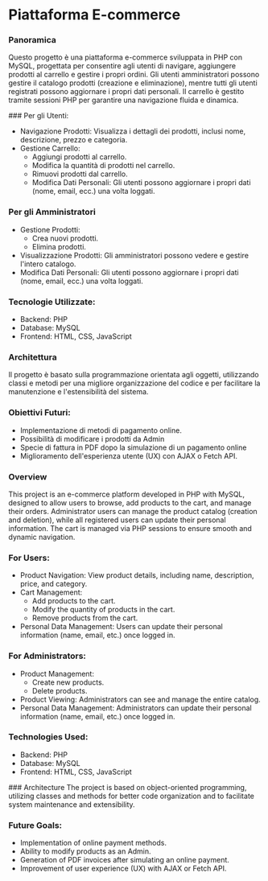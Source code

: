 # Piattaforma E-commerce

### Panoramica
Questo progetto è una piattaforma e-commerce sviluppata in PHP con MySQL, progettata per consentire agli utenti di navigare, aggiungere prodotti al carrello e gestire i propri ordini. Gli utenti amministratori possono gestire il catalogo prodotti (creazione e eliminazione), mentre tutti gli utenti registrati possono aggiornare i propri dati personali. Il carrello è gestito tramite sessioni PHP per garantire una navigazione fluida e dinamica.

### Per gli Utenti:
  - Navigazione Prodotti: Visualizza i dettagli dei prodotti, inclusi nome, descrizione, prezzo e categoria.
  - Gestione Carrello:
      - Aggiungi prodotti al carrello.
      - Modifica la quantità di prodotti nel carrello.
      - Rimuovi prodotti dal carrello.
      - Modifica Dati Personali: Gli utenti possono aggiornare i propri dati (nome, email, ecc.) una volta loggati.

### Per gli Amministratori
  - Gestione Prodotti:
      - Crea nuovi prodotti.
      - Elimina prodotti.
  - Visualizzazione Prodotti: Gli amministratori possono vedere e gestire l'intero catalogo.
  - Modifica Dati Personali: Gli utenti possono aggiornare i propri dati (nome, email, ecc.) una volta loggati.

### Tecnologie Utilizzate:
  - Backend: PHP
  - Database: MySQL
  - Frontend: HTML, CSS, JavaScript

### Architettura
Il progetto è basato sulla programmazione orientata agli oggetti, utilizzando classi e metodi per una migliore organizzazione del codice e per facilitare la manutenzione e l'estensibilità del sistema.

### Obiettivi Futuri:
  - Implementazione di metodi di pagamento online.
  - Possibilità di modificare i prodotti da Admin
  - Specie di fattura in PDF dopo la simulazione di un pagamento online
  - Miglioramento dell'esperienza utente (UX) con AJAX o Fetch API.

### Overview
This project is an e-commerce platform developed in PHP with MySQL, designed to allow users to browse, add products to the cart, and manage their orders. Administrator users can manage the product catalog (creation and deletion), while all registered users can update their personal information. The cart is managed via PHP sessions to ensure smooth and dynamic navigation.

### For Users:
  - Product Navigation: View product details, including name, description, price, and category.
  - Cart Management:
      - Add products to the cart.
      - Modify the quantity of products in the cart.
      - Remove products from the cart.
  - Personal Data Management: Users can update their personal information (name, email, etc.) once logged in.

### For Administrators:
  - Product Management:
      - Create new products.
      - Delete products.
  - Product Viewing: Administrators can see and manage the entire catalog.
  - Personal Data Management: Administrators can update their personal information (name, email, etc.) once logged in.

### Technologies Used:
  - Backend: PHP
  - Database: MySQL
  - Frontend: HTML, CSS, JavaScript

### Architecture
The project is based on object-oriented programming, utilizing classes and methods for better code organization and to facilitate system maintenance and extensibility.

### Future Goals:
  - Implementation of online payment methods.
  - Ability to modify products as an Admin.
  - Generation of PDF invoices after simulating an online payment.
  - Improvement of user experience (UX) with AJAX or Fetch API.
